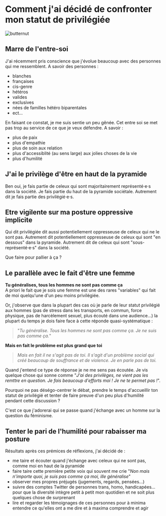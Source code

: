 # Comment j'ai décidé de confronter mon statut de privilégiée
![butternut](https://raw.githubusercontent.com/Julia-barbelane/reflexions/master/photos/confronter-ma-place-de-privilegie.png)

## Marre de l'entre-soi
J'ai récemment pris conscience que j'évolue beaucoup avec des personnes qui me ressemblent. A savoir des personnes :
- blanches
- françaises
- cis-genre
- hétéros
- valides
- exclusives
- nées de familles hétéro biparentales
- ect...

En faisant ce constat, je me suis sentie un peu gênée. Cet entre soi se met pas trop au service de ce que je veux défendre. A savoir : 
- plus de paix
- plus d'empathie
- plus de soin aux relation
- plus d'accessiblité (au sens large) aux jolies choses de la vie 
- plus d'humilité

## J'ai le privilège d'être en haut de la pyramide
Ben oui, je fais partie de celeux qui sont majoritairement représenté·e·s dans la société. Je fais partie du haut de la pyramide sociétale. Autrement dit je fais partie des privilégié·e·s. 

## Etre vigilente sur ma posture oppressive implicite
Qui dit privilégiée dit aussi potentiellement oppresseuse de celeux qui ne le sont pas. Autrement dit potentiellement oppresseuse de celeux qui sont "en dessous" dans la pyramide. Autrement dit de celeux qui sont "sous-représenté·e·s" dans la société. 

Que faire pour pallier à ça ? 

## Le parallèle avec le fait d'être une femme

**Tu généralises, tous les hommes ne sont pas comme ça**  
A priori le fait que je sois une femme est une des rares "variables" qui fait de moi quelqu'une d'un peu moins privilégiée. 

Or, j'observe que dans la plupart des cas où je parle de leur statut privilégié aux hommes (pas de stress dans les transports, en commun, force physique, pas de harcèlement sexuel, plus écouté dans une audience...) la plupart du temps je dois faire face à cette réponde quasi-systématique : 

> "*Tu généralise. Tous les hommes ne sont pas comme ça. Je ne suis pas comme ça.*"

**Mais en fait le problème est plus grand que toi**  

> *Mais en fait il ne s'agit pas de toi. Il s'agit d'un problème social qui créé beaucoup de souffrance et de violence. Je en parle pas de toi.*

Quand j'entend ce type de réponse je ne me sens pas écoutée. Je vis quelque chose qui sonne comme "*J'ai des privilèges, ne vient pas les remttre en question. Je fais beaucoup d'efforts moi ! Je ne te permet pas !*".

Pourquoi ne pas déségo-centrer le débat, prendre le temps d'accueillir ton statut de privilégié et tenter de faire preuve d'un peu plus d'humilité pendant cette discussion ? 

C'est ce que j'adorerai qui se passe quand j'échange avec un homme sur la question du féminisme. 

## Tenter le pari de l'humilité pour rabaisser ma posture

Résultats après ces prémices de réflexions, j'ai décidé de :
- me taire et écouter quand j'échange avec celeux qui ne sont pas, comme moi en haut de la pyramide
- faire taire cette première petite voix qui souvent me crie "*Non mais n'importe quoi, je suis pas comme ça moi, ille généralise*" 
- observer mes propres préjugés (jugements, regards, pensées...)
- suivre des comptes Twitter de personnes trans, homo, handicapées... pour que la diversité intègre petit à petit mon quotidien et ne soit plus quelques chose de surprenant
- lire et regarder les témoignages de ces personnes pour à minima entendre ce qu'elles ont a me dire et à maxima comprendre et agir





